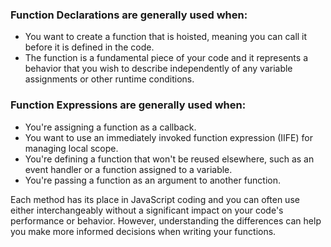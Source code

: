 ### **Function Declarations** are generally used when:

- You want to create a function that is hoisted, meaning you can call it before it is defined in the code.
- The function is a fundamental piece of your code and it represents a behavior that you wish to describe independently of any variable assignments or other runtime conditions.

### **Function Expressions** are generally used when:

- You're assigning a function as a callback.
- You want to use an immediately invoked function expression (IIFE) for managing local scope.
- You're defining a function that won't be reused elsewhere, such as an event handler or a function assigned to a variable.
- You're passing a function as an argument to another function.

Each method has its place in JavaScript coding and you can often use either interchangeably without a significant impact on your code's performance or behavior. However, understanding the differences can help you make more informed decisions when writing your functions.